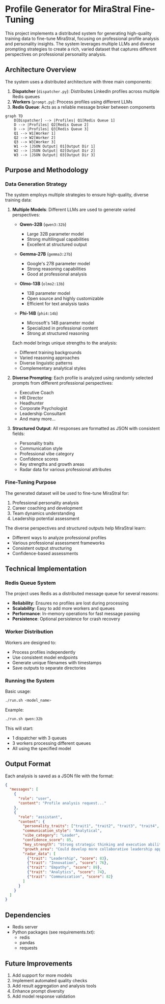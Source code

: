 # Profile Generator for MiraStral Fine-Tuning

This project implements a distributed system for generating high-quality training data to fine-tune MiraStral, focusing on professional profile analysis and personality insights. The system leverages multiple LLMs and diverse prompting strategies to create a rich, varied dataset that captures different perspectives on professional personality analysis.

## Architecture Overview

The system uses a distributed architecture with three main components:

1. **Dispatcher** (`dispatcher.py`): Distributes LinkedIn profiles across multiple Redis queues
2. **Workers** (`prompt.py`): Process profiles using different LLMs
3. **Redis Queue**: Acts as a reliable message broker between components

```mermaid
graph TD
    D[Dispatcher] --> |Profiles| Q1[Redis Queue 1]
    D --> |Profiles| Q2[Redis Queue 2]
    D --> |Profiles| Q3[Redis Queue 3]
    Q1 --> W1[Worker 1]
    Q2 --> W2[Worker 2]
    Q3 --> W3[Worker 3]
    W1 --> |JSON Output| O1[Output Dir 1]
    W2 --> |JSON Output| O2[Output Dir 2]
    W3 --> |JSON Output| O3[Output Dir 3]
```

## Purpose and Methodology

### Data Generation Strategy

The system employs multiple strategies to ensure high-quality, diverse training data:

1. **Multiple Models**: Different LLMs are used to generate varied perspectives:
   
   - **Qwen-32B** (`qwen3:32b`)
     - Large 32B parameter model
     - Strong multilingual capabilities
     - Excellent at structured output
   
   - **Gemma-27B** (`gemma3:27b`)
     - Google's 27B parameter model
     - Strong reasoning capabilities
     - Good at professional analysis
   
   - **Olmo-13B** (`olmo2:13b`)
     - 13B parameter model
     - Open source and highly customizable
     - Efficient for text analysis tasks
   
   - **Phi-14B** (`phi4:14b`)
     - Microsoft's 14B parameter model
     - Specialized in professional content
     - Strong at structured reasoning

   Each model brings unique strengths to the analysis:
   - Different training backgrounds
   - Varied reasoning approaches
   - Diverse linguistic patterns
   - Complementary analytical styles

2. **Diverse Prompting**: Each profile is analyzed using randomly selected prompts from different professional perspectives:
   - Executive Coach
   - HR Director
   - Headhunter
   - Corporate Psychologist
   - Leadership Consultant
   - And many more...

3. **Structured Output**: All responses are formatted as JSON with consistent fields:
   - Personality traits
   - Communication style
   - Professional vibe category
   - Confidence scores
   - Key strengths and growth areas
   - Radar data for various professional attributes

### Fine-Tuning Purpose

The generated dataset will be used to fine-tune MiraStral for:
1. Professional personality analysis
2. Career coaching and development
3. Team dynamics understanding
4. Leadership potential assessment

The diverse perspectives and structured outputs help MiraStral learn:
- Different ways to analyze professional profiles
- Various professional assessment frameworks
- Consistent output structuring
- Confidence-based assessments

## Technical Implementation

### Redis Queue System

The project uses Redis as a distributed message queue for several reasons:
- **Reliability**: Ensures no profiles are lost during processing
- **Scalability**: Easy to add more workers and queues
- **Performance**: In-memory operations for fast message passing
- **Persistence**: Optional persistence for crash recovery

### Worker Distribution

Workers are designed to:
- Process profiles independently
- Use consistent model endpoints
- Generate unique filenames with timestamps
- Save outputs to separate directories

### Running the System

Basic usage:
```bash
./run.sh <model_name>
```

Example:
```bash
./run.sh qwen:32b
```

This will start:
- 1 dispatcher with 3 queues
- 3 workers processing different queues
- All using the specified model

## Output Format

Each analysis is saved as a JSON file with the format:
```json
{
  "messages": [
    {
      "role": "user",
      "content": "Profile analysis request..."
    },
    {
      "role": "assistant",
      "content": {
        "personality_traits": ["trait1", "trait2", "trait3", "trait4", "trait5"],
        "communication_style": "Analytical",
        "vibe_category": "Leader",
        "confidence_score": 85,
        "key_strength": "Strong strategic thinking and execution abilities",
        "growth_area": "Could develop more collaborative leadership approaches",
        "radar_data": [
          {"trait": "Leadership", "score": 83},
          {"trait": "Innovation", "score": 76},
          {"trait": "Empathy", "score": 89},
          {"trait": "Analytics", "score": 74},
          {"trait": "Communication", "score": 82}
        ]
      }
    }
  ]
}
```

## Dependencies

- Redis server
- Python packages (see requirements.txt):
  - redis
  - pandas
  - requests

## Future Improvements

1. Add support for more models
2. Implement automated quality checks
3. Add result aggregation and analysis tools
4. Enhance prompt diversity
5. Add model response validation 